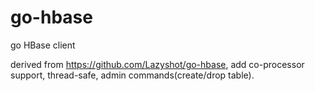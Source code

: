 # go-hbase
go HBase client

derived from https://github.com/Lazyshot/go-hbase, add co-processor support, thread-safe, admin commands(create/drop table).
